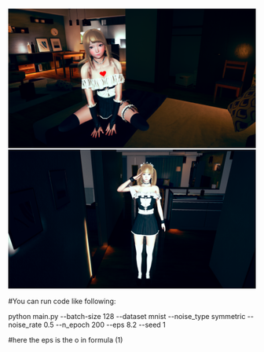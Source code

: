 ![1](https://github.com/codesubmiter/b3124134/blob/master/data/AI_2020-01-24-12-57-44-715.jpg)  
![2](https://github.com/codesubmiter/b3124134/blob/master/data/AI_2020-01-24-13-09-17-356.jpg)  





#You can run code like following:

python main.py --batch-size 128 --dataset mnist --noise_type symmetric --noise_rate 0.5 --n_epoch 200 --eps 8.2 --seed 1

#here the eps is the o in formula (1)
